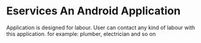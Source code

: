 # Eservices An Android Application
 Application is designed for labour. User can contact any kind of labour with this application. for example: plumber, electrician and so on

